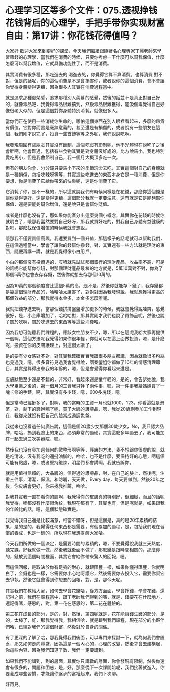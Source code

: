 # 心理学习区等多个文件：075.透视挣钱花钱背后的心理学，手把手带你实现财富自由：第17讲：你花钱花得值吗？

大家好 歡迎大家來到更好的課堂，今天我們繼續跟隨著名心理專家丁麗老師來學習賺錢的心理學，當我們在消費的時候，只要你考慮一下什麼可以幫我保值，什麼怎麼可以幫我增值，它就具備功能性了，而不是消費。

其實消費有很多種，那吃進去的 喝進去的，你覺得它算不算消費，也算消費 對不對，但是的話呢，你的這個消費是不是會損害你，或者說你的這個消費，會不會讓你覺得身體變得更糟，因為很多人其實在消費過程當中。

就是追求那種虛榮感，追求那種別人羨慕的感覺，然後的話並不是真正對自己好的，就像毒品吧，我覺得毒品很難搞到，然後毒品很難獲得，能吸個毒覺得自己好像很老大似的，但是這個對你身體特別消耗，就像很多人。

當你們正在使用一些消耗你生命的，哪怕這個東西在別人眼裡看起來，多麼的昂貴有價值，它對你而言是毫無意義的，甚至還是有損傷的，或者說有一些朋友在這個，我們剛才說完了，投資一些首飾等等之外呢，我們說說吃啊。

我發現周圍有些朋友其實沒有節制，這個吃沒有節制呢，他不光體現在說吃了之後會胖啊，他會難過，包括有些食物其實是對身體沒好處的，比方說馬小，我也特別愛吃馬小，但是我會節制自己，我一個月大概頂多吃一次。

但有的朋友你會，分分鐘只要馬小下來的季節玩命去吃，其實這個對自己的身體就是一種損傷，包括吃辣呀等等，其實這些吃進去的東西本身它是一種消費，但是你要想，你是消費了它給你帶來的快樂呢，還是你消費了它。

它消耗了你，是不一樣的，所以這就說我們有時候同樣是在花錢，那麼你這個錢是讓你變得更好，還是變得更糟，這個部分我就一定要注意，還有就是它是能夠幫你保值，還是要能夠幫你增值，還是說只是會幫你貶值。

或者是什麼也沒有了，那如果你能區分出這麼幾個小概念，其實你在花錢的時候你就明白了，哦那我當然要對自己好呀，那我就買好吃的，對我自己身體有益健康的對吧，那麼找保值增值的時候我就會想說。

哦那我不僅要買個高興，我還要買到一個升值，那這樣子的話呢就可以幫助我們，在這個過程當中，學會了讓你的錢幫你掙錢，對，其實還有一些方法就是理財的東西，隨便再講一講，就是我覺得像小白用戶。

小白的那個沒有投資過的，哎咱就先試試那個銀行的理財產品，收益率不高，可是的話呢它能幫你存錢，對那個理財產品最棒的地方就是，5萬10萬對不對，你為了那個5萬你也會去存存錢，然後你就想去存那個10萬的。

因為10萬的那個額度會比這個5萬的高，是不是，然後你就能存下錢了，我存錢都是靠這個理財產品的，哈哈哈太厲害了，對對對因為我發現說，我就想獲得更高的那個效益的部分，那我就得本金多，本金多怎麼辦呢。

我就把錢存進去啊，當那個錢拼拼盤盤增加更多的時候，我就會覺得說哇爽，感覺很好，是，小金庫增加了，哈哈哈對，那其實剛才我們也說了買飾品呢，然後也說了關於吃啊，關於吃進去的東西等等這些消費哈。

因為我想可能聽我們課程的，應該女性朋友不少，嗯，所以在這呢我給大家再提供一個啊，這個方法呢我覺得如果你很年輕，你就可以在這上面做投資，嗯，是什麼呢，投資在你的皮膚護理上，對這個太讚了。

是的要有少女感對不對，對其實我確確實實我跟很多朋友都講，因為就像很多粉絲也見過我，嗯，很多音符見過我會覺得說，啊秦瑩姐你都做了16年的情感清理節目，其實是算得出來我的年齡的，嗯，但是會覺得你看起來還是。

皮膚狀態至少還是不錯的，非常好，看起來還是蠻年輕的，是的，會告訴她說，我大學畢業之後的，第一個月的工資我只幹了兩件事，嗯，第一件事我給媽媽買了一塊卡修的手錶，啊，其實沒有多少錢，嗯，600多塊錢，嗯。

但是當時已經挺多了，對啊，我的當時的工資一月也就1000，123，你看這就是港幣，對，剩下的錢幹嘛了呢，買了大牌的護膚品，嗯，我從20歲剛參加工作到現在，我從來就沒有把自己的臉當成過調色盤。

我從來也沒看過任何廣告說，這個是個20歲少女那個30歲少女，No，我只認大品牌，哈哈，摀到我臉上的東西，必須非常的過硬，其實這麼多年過去了，我可能加在一起去過三次美容院，嗯。

然後我也沒有參加過任何的微整形啊等等，護膚的方法，我不想跟你很虛的說，就是吃清淡，沒有我吃的還挺油膩的，哈哈，也不是什麼，要保持好的心態，啊這個可能有點虛，嗯，或者堅持鍛煉，明星們都會講啊，我就告訴你。

就是用值得信賴的，大品牌的，信得過的護膚品，對，在自己的臉上，然後呢，注重三件事，清潔，保濕，和防曬，天天做，Every day，每天要做到，然後20年之後，你皮膚會更好，你來找我推薦，哈哈。

對我其實我一直在看你的臉啊，我覺得你的皮膚真的特別好，很細緻，而且的話呢我覺得，哇都沒有什麼眼角紋，我現在都有了，其實也有，但是呢就是，如果跟我的年齡比的話，嗯，這個狀態確實是。

我覺得我自己還是比較滿意，相當不錯呀，但是這個是，真的是20年累積的結果，是的是的，我覺得任何東西都是需要，有個累加的過程，是，包括我們現在習慣的養成，也是一樣的，所以現在我想提醒大家哈。

今天我們所做的一個決定，是需要時間的累積的，嗯，不要覺得說我就三天熱度，聽完課，好我就做一做，然後我就後面不做了，那麼錢是跟時間相關的，那麼你的，錢放到這個時間裡面，其實它會給你帶來驚人的回報，嗯。

而這個回報，是取決於你有足夠的耐心，就跟匯豐一樣，如果你懂得匯豐，你就明白了，金錢也是一樣，它需要你小心地呵護它，然後需要你去投入它，需要你幫它去爭執，然後它就會得到你想要的回報，對，是，那今天呢。

其實我們在教給大家，如何去學會花錢哈，從方方面面，學會掙錢，學會花錢，還記得之前，我們在課程當中，跟丁老師我們聊到的嗎，就是，錢要花在什麼地方，還記得嗎，感恩的，對，第一花在感恩的，第二花在體驗的。

第三花在成長的部分，是的，對，然後，第四呢就是，花在能讓錢生錢的部分，是的，太棒了，好，那我覺得我，我相信哈，就是跟到我們課程，現在部分的小夥伴們哈，已經對我們的這個財富，然後對於自身的關係。

有了更深的了解了哈，那我覺得我們後面，可以專門來探討一下，就為何我們會匱乏，那又如何走向豐盛，因為這是一個內心的，心理的改變，然後才會去建構起，你這些內容，因為我們知道了數，我們一定要講到。

如果我們不能講到，到的層面，其實你只講數的層面，你會發現有限制，然後你還會有很多的，問題和困惑，是，好，那麼從下一次課開始呢，我們接著就進入，你要養成哪些習慣，才能讓你逐步的富裕起來，我們下次聊。

好再見。